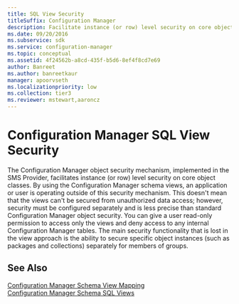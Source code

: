 ```yaml
---
title: SQL View Security
titleSuffix: Configuration Manager
description: Facilitate instance (or row) level security on core object classes. Using the Configuration Manager schema views, an application or user is operating outside of this security mechanism.
ms.date: 09/20/2016
ms.subservice: sdk
ms.service: configuration-manager
ms.topic: conceptual
ms.assetid: 4f24562b-a8cd-435f-b5d6-8ef4f8cd7e69
author: Banreet
ms.author: banreetkaur
manager: apoorvseth
ms.localizationpriority: low
ms.collection: tier3
ms.reviewer: mstewart,aaroncz 
---
```

# Configuration Manager SQL View Security
The Configuration Manager object security mechanism, implemented in the SMS Provider, facilitates instance (or row) level security on core object classes. By using the Configuration Manager schema views, an application or user is operating outside of this security mechanism. This doesn't mean that the views can't be secured from unauthorized data access; however, security must be configured separately and is less precise than standard Configuration Manager object security. You can give a user read-only permission to access only the views and deny access to any internal Configuration Manager tables. The main security functionality that is lost in the view approach is the ability to secure specific object instances (such as packages and collections) separately for members of groups.  

## See Also  
 [Configuration Manager Schema View Mapping](../../../develop/core/understand/configuration-manager-schema-view-mapping.md)   
 [Configuration Manager Schema SQL Views](../../../develop/core/understand/configuration-manager-schema-sql-views.md)
